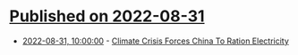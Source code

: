 # [Published on 2022-08-31](index.md)

* [2022-08-31, 10:00:00](https://hardware.slashdot.org/story/22/08/31/0032215/climate-crisis-forces-china-to-ration-electricity?utm_source=rss1.0mainlinkanon&utm_medium=feed) - [Climate Crisis Forces China To Ration Electricity](https://hardware.slashdot.org/story/22/08/31/0032215/climate-crisis-forces-china-to-ration-electricity?utm_source=rss1.0mainlinkanon&utm_medium=feed)
